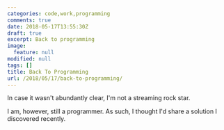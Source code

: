 ```yaml
---
categories: code,work,programming
comments: true
date: 2018-05-17T13:55:30Z
draft: true
excerpt: Back to programming
image:
  feature: null
modified: null
tags: []
title: Back To Programming
url: /2018/05/17/back-to-programming/
---
```


In case it wasn't abundantly clear, I'm not a streaming rock star. 

I am, however, still a programmer. As such, I thought I'd share a solution I
discovered recently.
